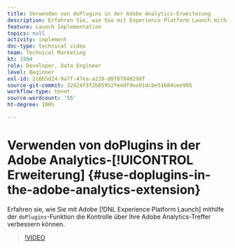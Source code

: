 ```yaml
---
title: Verwenden von doPlugins in der Adobe Analytics-Erweiterung
description: Erfahren Sie, wie Sie mit Experience Platform Launch mithilfe der doPlugins-Funktion die Kontrolle über Ihre Adobe Analytics-Treffer verbessern können.
feature: Launch Implementation
topics: null
activity: implement
doc-type: technical video
team: Technical Marketing
kt: 1994
role: Developer, Data Engineer
level: Beginner
exl-id: 2c6b5d24-9a7f-47ea-a239-d0f8784029df
source-git-commit: 32424f3f2b05952fe4df9ea91dcbe51684cee905
workflow-type: tm+mt
source-wordcount: '55'
ht-degree: 100%

---
```


# Verwenden von doPlugins in der Adobe Analytics-[!UICONTROL Erweiterung] {#use-doplugins-in-the-adobe-analytics-extension}

Erfahren sie, wie Sie mit Adobe [!DNL Experience Platform Launch] mithilfe der `doPlugins`-Funktion die Kontrolle über Ihre Adobe Analytics-Treffer verbessern können.

>[!VIDEO](https://video.tv.adobe.com/v/25171?quality=12)
